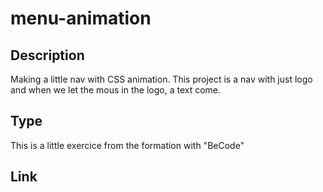 # menu-animation

## Description
Making a little nav with CSS animation. This project is a nav with just logo and when we let the mous in the logo, a text come.

## Type
This is a little exercice from the formation with "BeCode"

## Link